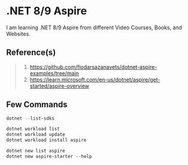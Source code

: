 # .NET 8/9 Aspire

I am learning .NET 8/9 Aspire from different Video Courses, Books, and Websites.

## Reference(s)

> 1. <https://github.com/fiodarsazanavets/dotnet-aspire-examples/tree/main>
> 1. <https://learn.microsoft.com/en-us/dotnet/aspire/get-started/aspire-overview>

## Few Commands

```powershell
dotnet --list-sdks

dotnet workload list
dotnet workload update
dotnet workload install aspire

dotnet new list aspire
dotnet new aspire-starter --help
```
